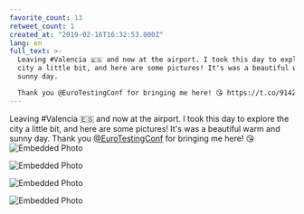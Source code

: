 ```yaml
---
favorite_count: 13
retweet_count: 1
created_at: "2019-02-16T16:32:53.000Z"
lang: en
full_text: >-
  Leaving #Valencia 🇪🇸 and now at the airport. I took this day to explore the
  city a little bit, and here are some pictures! It's was a beautiful warm and
  sunny day.

  Thank you @EuroTestingConf for bringing me here! 😘 https://t.co/9142EOmtUe
---
```


Leaving #Valencia 🇪🇸 and now at the airport. I took this day to explore the city
a little bit, and here are some pictures! It's was a beautiful warm and sunny
day. Thank you [@EuroTestingConf](https://twitter.com/EuroTestingConf) for
bringing me here! 😘
![Embedded Photo](https://twitter-media-coderbyheart.s3.eu-north-1.amazonaws.com/1096809654229839872-DzimgWLX4AE4_g2.jpg)

![Embedded Photo](https://twitter-media-coderbyheart.s3.eu-north-1.amazonaws.com/1096809654229839872-DzimhXiWoAM0umW.jpg)

![Embedded Photo](https://twitter-media-coderbyheart.s3.eu-north-1.amazonaws.com/1096809654229839872-DzimidiX4AA8Isb.jpg)

![Embedded Photo](https://twitter-media-coderbyheart.s3.eu-north-1.amazonaws.com/1096809654229839872-DzimjeAWkAEhPoc.jpg)
